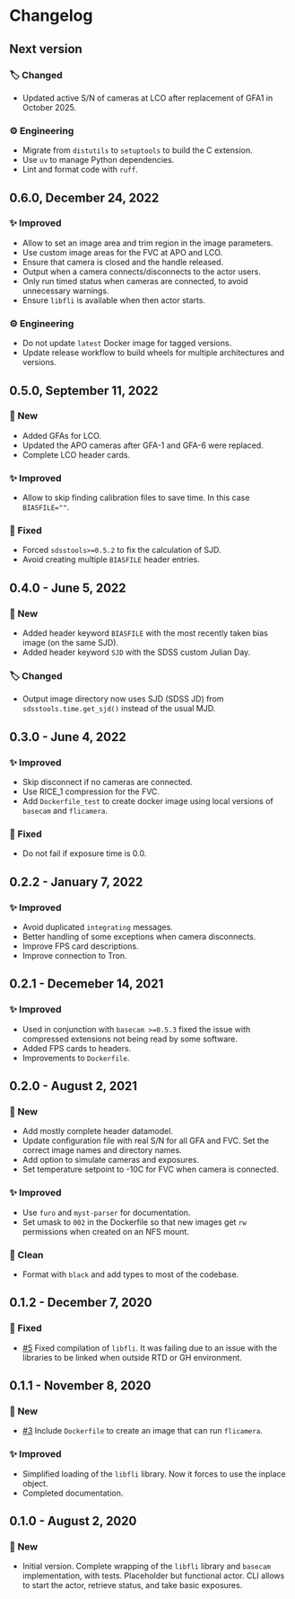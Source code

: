 # Changelog

## Next version

### 🏷️ Changed

* Updated active S/N of cameras at LCO after replacement of GFA1 in October 2025.

### ⚙️ Engineering

* Migrate from `distutils` to `setuptools` to build the C extension.
* Use `uv` to manage Python dependencies.
* Lint and format code with `ruff`.


## 0.6.0, December 24, 2022

### ✨ Improved

* Allow to set an image area and trim region in the image parameters.
* Use custom image areas for the FVC at APO and LCO.
* Ensure that camera is closed and the handle released.
* Output when a camera connects/disconnects to the actor users.
* Only run timed status when cameras are connected, to avoid unnecessary warnings.
* Ensure `libfli` is available when then actor starts.

### ⚙️ Engineering

* Do not update `latest` Docker image for tagged versions.
* Update release workflow to build wheels for multiple architectures and versions.


## 0.5.0, September 11, 2022

### 🚀 New

* Added GFAs for LCO.
* Updated the APO cameras after GFA-1 and GFA-6 were replaced.
* Complete LCO header cards.

### ✨ Improved

* Allow to skip finding calibration files to save time. In this case `BIASFILE=""`.

### 🔧 Fixed

* Forced `sdsstools>=0.5.2` to fix the calculation of SJD.
* Avoid creating multiple `BIASFILE` header entries.


## 0.4.0 - June 5, 2022

### 🚀 New

* Added header keyword `BIASFILE` with the most recently taken bias image (on the same SJD).
* Added header keyword `SJD` with the SDSS custom Julian Day.

### 🏷️ Changed

* Output image directory now uses SJD (SDSS JD) from `sdsstools.time.get_sjd()` instead of the usual MJD.


## 0.3.0 - June 4, 2022

### ✨ Improved

* Skip disconnect if no cameras are connected.
* Use RICE_1 compression for the FVC.
* Add `Dockerfile_test` to create docker image using local versions of `basecam` and `flicamera`.

### 🔧 Fixed

* Do not fail if exposure time is 0.0.


## 0.2.2 - January 7, 2022

### ✨ Improved

* Avoid duplicated `integrating` messages.
* Better handling of some exceptions when camera disconnects.
* Improve FPS card descriptions.
* Improve connection to Tron.


## 0.2.1 - Decemeber 14, 2021

### ✨ Improved

* Used in conjunction with `basecam >=0.5.3` fixed the issue with compressed extensions not being read by some software.
* Added FPS cards to headers.
* Improvements to `Dockerfile`.


## 0.2.0 - August 2, 2021

### 🚀 New

* Add mostly complete header datamodel.
* Update configuration file with real S/N for all GFA and FVC. Set the correct image names and directory names.
* Add option to simulate cameras and exposures.
* Set temperature setpoint to -10C for FVC when camera is connected.

### ✨ Improved

* Use `furo` and `myst-parser` for documentation.
* Set umask to `002` in the Dockerfile so that new images get `rw` permissions when created on an NFS mount.

### 🧹 Clean

* Format with `black` and add types to most of the codebase.


## 0.1.2 - December 7, 2020

### 🔧 Fixed

* [#5](https://github.com/sdss/flicamera/issues/5) Fixed compilation of `libfli`. It was failing due to an issue with the libraries to be linked when outside RTD or GH environment.


## 0.1.1 - November 8, 2020

### 🚀 New

* [#3](https://github.com/sdss/flicamera/issues/3) Include `Dockerfile` to create an image that can run `flicamera`.

### ✨ Improved

* Simplified loading of the `libfli` library. Now it forces to use the inplace object.
* Completed documentation.


## 0.1.0 - August 2, 2020

### 🚀 New

* Initial version. Complete wrapping of the `libfli` library and `basecam` implementation, with tests. Placeholder but functional actor. CLI allows to start the actor, retrieve status, and take basic exposures.
